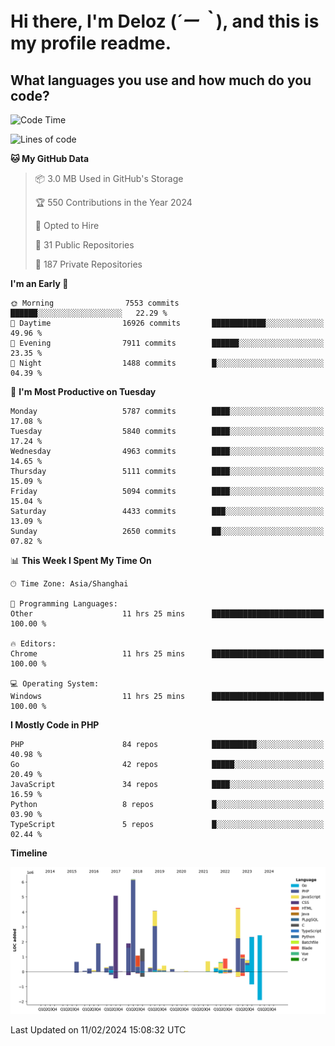 # **Hi there, I'm Deloz (*´ー｀*), and this is my profile readme.**

## **What languages you use and how much do you code?**

<!--START_SECTION:waka-->
![Code Time](http://img.shields.io/badge/Code%20Time-3%2C316%20hrs%2016%20mins-blue)

![Lines of code](https://img.shields.io/badge/From%20Hello%20World%20I%27ve%20Written-38.0%20million%20lines%20of%20code-blue)

**🐱 My GitHub Data** 

> 📦 3.0 MB Used in GitHub's Storage 
 > 
> 🏆 550 Contributions in the Year 2024
 > 
> 💼 Opted to Hire
 > 
> 📜 31 Public Repositories 
 > 
> 🔑 187 Private Repositories 
 > 
**I'm an Early 🐤** 

```text
🌞 Morning                7553 commits        ██████░░░░░░░░░░░░░░░░░░░   22.29 % 
🌆 Daytime                16926 commits       ████████████░░░░░░░░░░░░░   49.96 % 
🌃 Evening                7911 commits        ██████░░░░░░░░░░░░░░░░░░░   23.35 % 
🌙 Night                  1488 commits        █░░░░░░░░░░░░░░░░░░░░░░░░   04.39 % 
```
📅 **I'm Most Productive on Tuesday** 

```text
Monday                   5787 commits        ████░░░░░░░░░░░░░░░░░░░░░   17.08 % 
Tuesday                  5840 commits        ████░░░░░░░░░░░░░░░░░░░░░   17.24 % 
Wednesday                4963 commits        ████░░░░░░░░░░░░░░░░░░░░░   14.65 % 
Thursday                 5111 commits        ████░░░░░░░░░░░░░░░░░░░░░   15.09 % 
Friday                   5094 commits        ████░░░░░░░░░░░░░░░░░░░░░   15.04 % 
Saturday                 4433 commits        ███░░░░░░░░░░░░░░░░░░░░░░   13.09 % 
Sunday                   2650 commits        ██░░░░░░░░░░░░░░░░░░░░░░░   07.82 % 
```


📊 **This Week I Spent My Time On** 

```text
🕑︎ Time Zone: Asia/Shanghai

💬 Programming Languages: 
Other                    11 hrs 25 mins      █████████████████████████   100.00 % 

🔥 Editors: 
Chrome                   11 hrs 25 mins      █████████████████████████   100.00 % 

💻 Operating System: 
Windows                  11 hrs 25 mins      █████████████████████████   100.00 % 
```

**I Mostly Code in PHP** 

```text
PHP                      84 repos            ██████████░░░░░░░░░░░░░░░   40.98 % 
Go                       42 repos            █████░░░░░░░░░░░░░░░░░░░░   20.49 % 
JavaScript               34 repos            ████░░░░░░░░░░░░░░░░░░░░░   16.59 % 
Python                   8 repos             █░░░░░░░░░░░░░░░░░░░░░░░░   03.90 % 
TypeScript               5 repos             █░░░░░░░░░░░░░░░░░░░░░░░░   02.44 % 
```



**Timeline**

![Lines of Code chart](https://raw.githubusercontent.com/deloz/deloz/main/assets/bar_graph.png)


 Last Updated on 11/02/2024 15:08:32 UTC
<!--END_SECTION:waka-->

